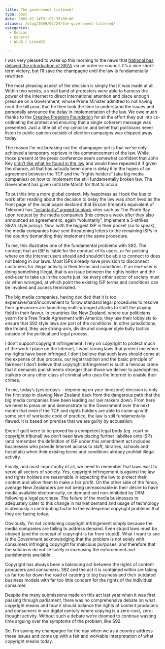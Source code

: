 ```yaml
---
title: The government listened!
type: post
date: 2009-02-24T01:07:37+00:00
aliases: /blog/2009/02/24/the-government-listened/
categories:
  - Debian
  - General
  - WLUG / LinuxNZ

---
```

I was very pleased to wake up this morning to the news that [National has delayed the introduction of S92A][1] via an order-in-council. It&#8217;s a nice short-term victory, but I&#8217;ll save the champagne until the law is fundamentally rewritten.

The most pleasing aspect of the decision is simply that it was made at all. Within two weeks, a small band of protesters were able to harness the power of the Internet to direct international attention and place enough pressure on a Government, whose Prime Minister admitted to not having read the bill prior, that he then took the time to understand the issues and personally announce the delay in implementation of the law. We owe much thanks to the [Creative Freedom Foundation][2] for all the effort they put into co-ordinating the protest and ensuring that a single coherent message was presented. Just a little bit of my cynicism and belief that politicians never listen to public opinion outside of election campaigns was chipped away today.

The reason I&#8217;m not breaking out the champagne yet is that we&#8217;ve only achieved a temporary reprieve in the commencement of the law. While those present at the press conference seem somewhat confident that John Key [didn&#8217;t like what he found in the law][3] and would have repealed it if given the chance, all that has actually been done is delay it in the hopes of an agreement between the TCF and the &#8220;rights holders&#8221; (aka big media companies) on how to implement the still fundamentally broken law. The Government has given until late March for that to occur.

To put this into a more global context. My happiness as I took the bus to work after reading about the decision to delay the law was short lived as the front page of the local paper declared that Eircom (Ireland&#8217;s equivalent of Telecom) has [&#8220;voluntarily&#8221; agreed to block][4] sites such as The Pirate Bay upon request by the media companies (this comes a week after they also announced an agreement to, again &#8220;voluntarily&#8221;, implement a 3-strikes S92A style policy). Now, with the biggest ISP in their pocket (so to speak), the media companies have sent threatening letters to the remaining ISPs in the country demanding they implement the same procedure.

To me, this illustrates one of the fundamental problems with S92. The concept that an ISP is liable for the conduct of its users, or for policing where on the Internet users should and shouldn&#8217;t be able to connect to does not belong in our laws. Most ISPs already have provision to disconnect customers for illegal activity in their terms and conditions. If an end-user is doing something illegal, that is an issue between the rights holder and the end-user to take up in the courts just like every other sector of society must do when wronged, at which point the existing ISP terms and conditions can be invoked and access terminated.

The big media companies, having decided that it is too expensive/hard/inconvenient to follow standard legal procedures to resolve their grievances are launching multi-pronged attacks to shift the playing field in their favour. In countries like New Zealand, where our politicians yearn for a Free Trade Agreement with America, they use their lobbyists to ensure that S92 style laws are part of the conditions. In other jurisdictions, like Ireland, they use strong-arm, divide and conquer style bully tactics outside of the political and legal process.

I don&#8217;t support copyright infringement. I rely on copyright to protect much of the work I place on the Internet, I want strong laws that protect me when my rights have been infringed. I don&#8217;t believe that such laws should come at the expense of due process, our legal tradition and the basic principle of fairness! I don&#8217;t believe that copyright infringement is such a heinous crime that it demands punishments stronger than those we deliver to paedophiles, stalkers or any other class of criminal who uses the Internet to enable their crimes. 

To me, today&#8217;s (yesterday&#8217;s &#8211; depending on your timezone) decision is only the first step in clawing New Zealand back from the dangerous path that the big media companies have been leading our law makers down. From here we need to press on and demonstrate to the Government over the next month that even if the TCF and rights holders are able to come up with some sort of workable code of practice, the law is still fundamentally flawed. It is based on premise that we are guilty by accusation.

Even if guilt were to be proved by a competent legal body (eg. court or copyright tribunal) we don&#8217;t need laws placing further liabilites onto ISPs (and remember the definition of ISP under this amendment act includes businesses who provide Internet access to staff, libraries, schools and hospitals) when their existing terms and conditions already prohibit illegal activity.

Finally, and most importantly of all, we need to remember that laws exist to serve all sectors of society. Yes, copyright infringement is against the law and rights holders are reasonable in expecting the law to protect their content and allow them to make a fair profit. On the other side of the fence, average New Zealanders are not being unreasonable in their desire to have media available electronically, on demand and non-inhibited by DRM following a legal purchase. The failure of the media businesses to adequately cater to this change in market demand and usage of technology is obviously a contributing factor to the widespread copyright problems that they are facing today. 

Obviously, I&#8217;m not condoning copyright infringement simply because the media companies are failing to address demand. Even stupid laws must be obeyed (and the concept of copyright is far from stupid). What I want to see is the Government acknowledging that the problem is not solely with consumers infringing copyright for malicious purposes, and therefore that the solutions do not lie solely in increasing the enforcement and punishments available.

Copyright has always been a balancing act between the rights of content producers and consumers. S92 and the act it is contained within are taking us far too far down the road of catering to big business and their outdated business models with far too little concern for the rights of the individual consumer.

Despite the many submissions made on this act last year when it was first passing through parliament, there was no comprehensive debate on what copyright means and how it should balance the rights of content producers and consumers in our digital century where copying is a zero-cost, zero-thought activity. Without such a debate we&#8217;re doomed to continue wasting time arguing over the symptoms of the problem, like S92. 

So, I&#8217;m saving my champagne for the day when we as a country address these issues and come up with a fair and workable interpretation of what copyright means today.

 [1]: http://www.scoop.co.nz/stories/PO0902/S00267.htm
 [2]: http://creativefreedom.org.nz/
 [3]: http://radar.oreilly.com/2009/02/four-short-links-23-feb-2009.html
 [4]: http://www.sbpost.ie/post/pages/p/story.aspx-qqqt=NEWS-qqqs=news-qqqid=39782-qqqx=1.asp